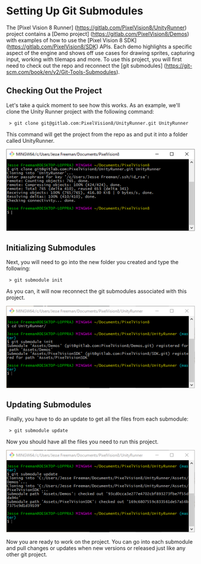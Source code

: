 # Setting Up Git Submodules

The [Pixel Vision 8 Runner] (https://gitlab.com/PixelVision8/UnityRunner) project contains a [Demo project] (https://gitlab.com/PixelVision8/Demos)  with examples of how to use the [Pixel Vision 8 SDK] (https://gitlab.com/PixelVision8/SDK) APIs. Each demo highlights a specific aspect of the engine and shows off use cases for drawing sprites, capturing input, working with tilemaps and more. To use this project, you will first need to check out the repo and reconnect the [git submodules] (https://git-scm.com/book/en/v2/Git-Tools-Submodules). 

## Checking Out the Project

Let's take a quick moment to see how this works. As an example, we'll clone the Unity Runner project with the following command:


     > git clone git@gitlab.com:PixelVision8/UnityRunner.git UnityRunner


This command will get the project from the repo as and put it into a folder called UnityRunner.


![image alt text](images/image-0.png)


## Initializing Submodules

Next, you will need to go into the new folder you created and type the following:


     > git submodule init


As you can, it will now reconnect the git submodules associated with this project.


![image alt text](images/image-1.png)


## Updating Submodules

Finally, you have to do an update to get all the files from each submodule:


     > git submodule update


Now you should have all the files you need to run this project.


![image alt text](images/image-2.png)


Now you are ready to work on the project. You can go into each submodule and pull changes or updates when new versions or released just like any other git project.



